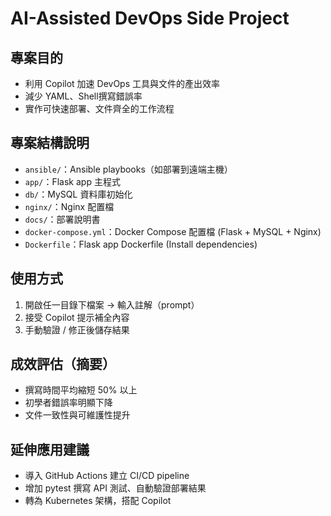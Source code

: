 # AI-Assisted DevOps Side Project

## 專案目的
- 利用 Copilot 加速 DevOps 工具與文件的產出效率
- 減少 YAML、Shell撰寫錯誤率
- 實作可快速部署、文件齊全的工作流程

## 專案結構說明
- `ansible/`：Ansible playbooks（如部署到遠端主機）
- `app/`：Flask app 主程式
- `db/`：MySQL 資料庫初始化
- `nginx/`：Nginx 配置檔
- `docs/`：部署說明書
- `docker-compose.yml`：Docker Compose 配置檔 (Flask + MySQL + Nginx)
- `Dockerfile`：Flask app Dockerfile (Install dependencies)

## 使用方式
1. 開啟任一目錄下檔案 → 輸入註解（prompt）
2. 接受 Copilot 提示補全內容
3. 手動驗證 / 修正後儲存結果

## 成效評估（摘要）
- 撰寫時間平均縮短 50% 以上
- 初學者錯誤率明顯下降
- 文件一致性與可維護性提升

## 延伸應用建議
- 導入 GitHub Actions 建立 CI/CD pipeline
- 增加 pytest 撰寫 API 測試、自動驗證部署結果
- 轉為 Kubernetes 架構，搭配 Copilot
